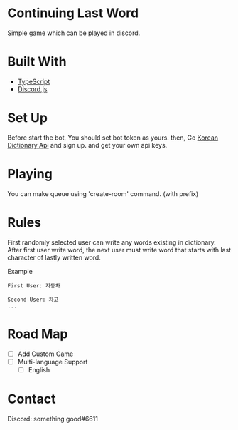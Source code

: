 # Continuing Last Word
Simple game which can be played in discord.

# Built With
* [TypeScript](https://www.typescriptlang.org/)
* [Discord.js](https://discord.js.org)


# Set Up
Before start the bot, You should set bot token as yours.
then, Go <a href="https://krdict.korean.go.kr/openApi/openApiInfo">Korean Dictionary Api</a> and sign up.
and get your own api keys.

# Playing
You can make queue using 'create-room' command. (with prefix)

# Rules
First randomly selected user can write any words existing in dictionary.
After first user write word, the next user must write word that starts with last character of lastly written word.

Example
```
First User: 자동차

Second User: 차고
...
```

# Road Map
- [ ] Add Custom Game
- [ ] Multi-language Support
    - [ ] English

# Contact
Discord: something good#6611
